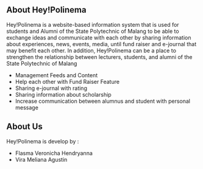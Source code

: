 ## About Hey!Polinema

Hey!Polinema is a website-based information system that is used for students and
Alumni of the State Polytechnic of Malang to be able to exchange ideas and communicate
with each other by sharing information about experiences, news, events, media, until fund
raiser and e-journal that may benefit each other. In addition, Hey!Polinema can be a place to
strengthen the relationship between lecturers, students, and alumni of the State Polytechnic
of Malang

- Management Feeds and Content
- Help each other with Fund Raiser Feature
- Sharing e-journal with rating
- Sharing information about scholarship
- Increase communication between alumnus and student with personal message

## About Us

Hey!Polinema is develop by : 

- Flasma Veronicha Hendryanna
- Vira Meliana Agustin
